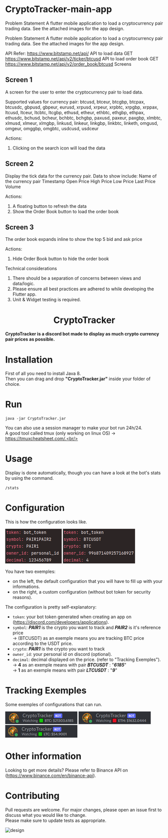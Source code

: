 # CryptoTracker-main-app
Problem Statement A flutter mobile application to load a cryptocurrency pair trading data. See the attached images for the app design.

Problem Statement
A flutter mobile application to load a cryptocurrency pair trading data.
See the attached images for the app design.

API
Refer: https://www.bitstamp.net/api/
API to load data
GET https://www.bitstamp.net/api/v2/ticker/btcusd
API to load order book
GET https://www.bitstamp.net/api/v2/order_book/btcusd
Screens

Screen 1
------------
A screen for the user to enter the cryptocurrency pair to load data.

Supported values for currency pair: btcusd, btceur, btcgbp, btcpax, btcusdc, gbpusd, gbpeur, eurusd, xrpusd, xrpeur, xrpbtc, xrpgbp, xrppax, ltcusd, ltceur, ltcbtc, ltcgbp, ethusd, etheur, ethbtc, ethgbp, ethpax, ethusdc, bchusd, bcheur, bchbtc, bchgbp, paxusd, paxeur, paxgbp, xlmbtc, xlmusd, xlmeur, xlmgbp, linkusd, linkeur, linkgbp, linkbtc, linketh, omgusd, omgeur, omggbp, omgbtc, usdcusd, usdceur

Actions:
1. Clicking on the search icon will load the data

Screen 2
-----------
Display the tick data for the currency pair. Data to show include:
Name of the currency pair
Timestamp
Open Price
High Price
Low Price
Last Price
Volume

Actions:
1. A floating button to refresh the data
2. Show the Order Book button to load the order book

Screen 3
-----------
The order book expands inline to show the top 5 bid and ask price

Actions:
1. Hide Order Book button to hide the order book

Technical considerations

1. There should be a separation of concerns between views and data/logic.
2. Please ensure all best practices are adhered to while developing the Flutter app.
3. Unit & Widget testing is required.

<div align="center">

# CryptoTracker
</div>

**CryptoTracker is a discord bot made to display as much crypto currency pair prices as possible.**<br/>

# Installation
First of all you need to install Java 8.<br/>
Then you can drag and drop **"CryptoTracker.jar"** inside your folder of choice.<br/>

# Run
```
java -jar CryptoTracker.jar
```
You can also use a session manager to make your bot run 24h/24.<br/>
A good tool called tmux (only working on linux OS) -> https://tmuxcheatsheet.com/.<br/>

# Usage
Display is done automatically, though you can have a look at the bot's stats by using the command.<br/>
```
/stats
```

# Configuration
This is how the configuration looks like.<br/>

![](Showcase/config_default_exemple.png?raw=true "Default Config Exemple")
![](Showcase/config_custom_exemple.png?raw=true "Custom Config Exemple")

You have two exemples:
- on the left, the default configuration that you will have to fill up with your informations.<br/>
- on the right, a custom configuration (without bot token for security reasons).<br/>

The configuration is pretty self-explanatory:
* `token`: your bot token generated when creating an app on (https://discord.com/developers/applications).<br/>
* `symbol`: ***PAIR1*** is the crypto you want to track and ***PAIR2*** is it's reference price<br/> 
    -> (BTCUSDT) as an exemple means you are tracking BTC price according to the USDT price.<br/> 
* `crypto`: ***PAIR1*** is the crypto you want to track<br/> 
* `owner_id`: your personal id on discord (optional).<br/> 
* `decimal`: decimal displayed on the price. (refer to "Tracking Exemples").<br/> 
    -> **4** as an exemple means with pair ***BTCUSDT*** : "***6185***"<br/> 
    -> **1** as an exemple means with pair ***LTCUSDT*** : "***9***"<br/> 

# Tracking Exemples
Some exemples of configurations that can run.<br/>

![](Showcase/btc_exemple.png?raw=true "BTC/USDT Tracking Exemple")
![](Showcase/eth_exemple.png?raw=true "ETH/USDT Tracking Exemple")
![](Showcase/ltc_exemple.png?raw=true "LTC/USDT Tracking Exemple")

# Other information
Looking to get more details? Please refer to Binance API on (https://www.binance.com/en/binance-api).<br/>

# Contributing
Pull requests are welcome. For major changes, please open an issue first to discuss what you would like to change.<br/>
Please make sure to update tests as appropriate.<br/>

<img width="1225" alt="design" src="https://github.com/20BCE11035/CryptoTracker-main-app/assets/153983455/2abcc0d3-dac5-4853-bbdc-4dce5ebbb139">

